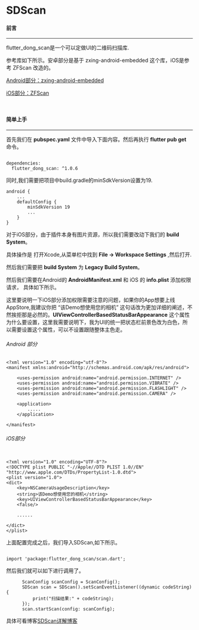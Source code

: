# SDScan

#### 前言
***

flutter_dong_scan是一个可以定做UI的二维码扫描库.

参考库如下所示。安卓部分是基于 zxing-android-embedded 这个库，iOS是参考 ZFScan 改造的。

[Android部分：zxing-android-embedded](https://github.com/journeyapps/zxing-android-embedded)

[iOS部分：ZFScan](https://github.com/Zirkfied/ZFScan)


<br>

#### 简单上手
***

首先我们在 **pubspec.yaml** 文件中导入下面内容。然后再执行 **flutter pub get** 命令。

```

dependencies:
  flutter_dong_scan: ^1.0.6

```

同时,我们需要把项目中build.gradle的minSdkVersion设置为19.

```
android {
    ...
    defaultConfig {
        minSdkVersion 19
        ...
    }
}
```

对于iOS部分，由于插件本身有图片资源，所以我们需要改动下我们的 **build System**。

具体操作是 打开Xcode,从菜单栏中找到  **File → Workspace Settings** ,然后打开.

然后我们需要把 **build System** 为 **Legacy Build System**。


然后我们需要在Android的 **AndroidManifest.xml** 和 iOS 的 **info.plist** 添加权限请求， 具体如下所示。

这里要说明一下iOS部分添加权限需要注意的问题，如果你的App想要上线AppStore,我建议你把 “该Demo想使用您的相机” 这句话改为更加详细的阐述，不然挨拒那是必然的。**UIViewControllerBasedStatusBarAppearance** 这个属性为什么要设置，这里我需要说明下，我为UI的统一把状态栏前景色改为白色，所以需要设置这个属性，可以不设置跟随整体主色走。

###### Android 部分

```
<?xml version="1.0" encoding="utf-8"?>
<manifest xmlns:android="http://schemas.android.com/apk/res/android">

    <uses-permission android:name="android.permission.INTERNET" />
    <uses-permission android:name="android.permission.VIBRATE" />
    <uses-permission android:name="android.permission.FLASHLIGHT" />
    <uses-permission android:name="android.permission.CAMERA" />

    <application>
        .....
    </application>

</manifest>
```

###### iOS部分

```

<?xml version="1.0" encoding="UTF-8"?>
<!DOCTYPE plist PUBLIC "-//Apple//DTD PLIST 1.0//EN" "http://www.apple.com/DTDs/PropertyList-1.0.dtd">
<plist version="1.0">
<dict>
	<key>NSCameraUsageDescription</key>
	<string>该Demo想使用您的相机</string>
	<key>UIViewControllerBasedStatusBarAppearance</key>
	<false/>

    ......

</dict>
</plist>

```

上面配置完成之后，我们导入SDScan,如下所示。

```

import 'package:flutter_dong_scan/scan.dart';

```

然后我们就可以如下进行调用了。

```
      ScanConfig scanConfig = ScanConfig();
      SDScan scan = SDScan().setScanEventListener((dynamic codeString){
          print("扫描结果:" + codeString);
      });
      scan.startScan(config: scanConfig);
```

具体可看博客[SDScan详解博客](https://www.jianshu.com/p/4ec149ad560a)